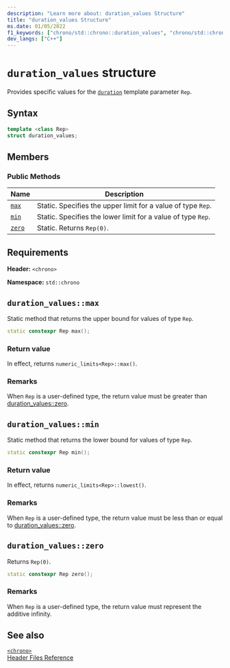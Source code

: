 ```yaml
---
description: "Learn more about: duration_values Structure"
title: "duration_values Structure"
ms.date: 01/05/2022
f1_keywords: ["chrono/std::chrono::duration_values", "chrono/std::chrono::duration_values::max", "chrono/std::chrono::duration_values::min", "chrono/std::chrono::duration_values::zero"]
dev_langs: ["C++"]
---
```

# `duration_values` structure

Provides specific values for the [`duration`](../standard-library/duration-class.md) template parameter `Rep`.

## Syntax

```cpp
template <class Rep>
struct duration_values;
```

## Members

### Public Methods

|Name|Description|
|----------|-----------------|
|[`max`](#max)|Static. Specifies the upper limit for a value of type `Rep`.|
|[`min`](#min)|Static. Specifies the lower limit for a value of type `Rep`.|
|[`zero`](#zero)|Static. Returns `Rep(0)`.|

## Requirements

**Header:** `<chrono>`

**Namespace:** `std::chrono`

## <a name="max"></a> `duration_values::max`

Static method that returns the upper bound for values of type `Rep`.

```cpp
static constexpr Rep max();
```

### Return value

In effect, returns `numeric_limits<Rep>::max()`.

### Remarks

When `Rep` is a user-defined type, the return value must be greater than [duration_values::zero](#zero).

## <a name="min"></a> `duration_values::min`

Static method that returns the lower bound for values of type `Rep`.

```cpp
static constexpr Rep min();
```

### Return value

In effect, returns `numeric_limits<Rep>::lowest()`.

### Remarks

When `Rep` is a user-defined type, the return value must be less than or equal to [duration_values::zero](#zero).

## <a name="zero"></a> `duration_values::zero`

Returns `Rep(0)`.

```cpp
static constexpr Rep zero();
```

### Remarks

When `Rep` is a user-defined type, the return value must represent the additive infinity.

## See also

[`<chrono>`](../standard-library/chrono.md)\
[Header Files Reference](../standard-library/cpp-standard-library-header-files.md)
